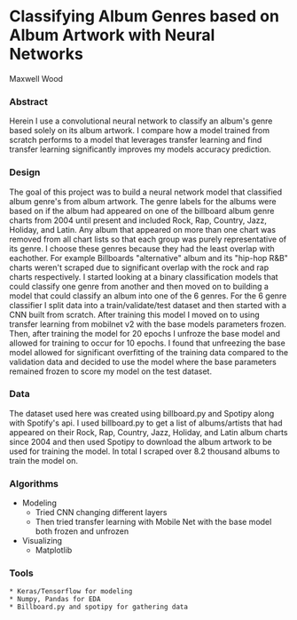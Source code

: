 # Classifying Album Genres based on Album Artwork with Neural Networks

Maxwell Wood

### Abstract

Herein I use a convolutional neural network to classify an album's genre based solely on its album artwork. I compare how a model trained from scratch performs to a model that leverages transfer learning and find transfer learning significantly improves my models accuracy prediction. 

### Design

The goal of this project was to build a neural network model that classified album genre's from album artwork. The genre labels for the albums were based on if the  album had appeared on one of the billboard album genre charts from 2004 until present and included Rock, Rap, Country, Jazz, Holiday, and Latin. Any album that appeared on more than one chart was removed from all chart lists so that each group was purely representative of its genre. I choose these genres because they had the least overlap with eachother. For example Billboards "alternative" album and its "hip-hop R&B" charts weren't scraped due to significant overlap with the rock and rap charts respectively. I started looking at a binary classification models that could classify one genre from another and then moved on to building a model that could classify an album into one of the 6 genres. For the 6 genre classifier I split data into a train/validate/test dataset and then started with a CNN built from scratch. After training this model I moved on to using transfer learning from mobilnet v2 with the base models parameters frozen. Then, after training the model for 20 epochs I unfroze the base model and allowed for training to occur for 10 epochs. I found that unfreezing the base model allowed for significant overfitting of the training data compared to the validation data and decided to use the model where the base parameters remained frozen to score my model on the test dataset. 

### Data 

The dataset used here was created using billboard.py and Spotipy along with Spotify's api. I used billboard.py to get a list of albums/artists that had appeared on their Rock, Rap, Country, Jazz, Holiday, and Latin album charts since 2004 and then used Spotipy to download the album artwork to be used for training the model. In total I scraped over 8.2 thousand albums to train the model on. 

### Algorithms

* Modeling 
  * Tried CNN changing different layers
  * Then tried transfer learning with Mobile Net with the base model both frozen and unfrozen
* Visualizing
  * Matplotlib

### Tools

	* Keras/Tensorflow for modeling
	* Numpy, Pandas for EDA
	* Billboard.py and spotipy for gathering data